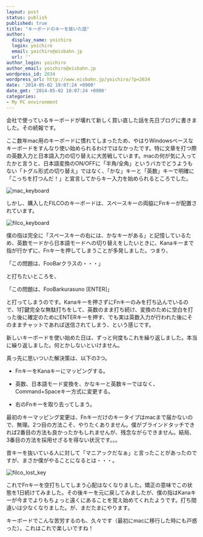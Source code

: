 ```yaml
---
layout: post
status: publish
published: true
title: "キーボードのキーを抜いた話"
author:
  display_name: yoichiro
  login: yoichiro
  email: yoichiro@eisbahn.jp
  url: ''
author_login: yoichiro
author_email: yoichiro@eisbahn.jp
wordpress_id: 2634
wordpress_url: http://www.eisbahn.jp/yoichiro/?p=2634
date: '2014-05-02 19:07:24 +0900'
date_gmt: '2014-05-02 10:07:24 +0900'
categories:
- My PC environment
---
```


会社で使っているキーボードが壊れて新しく買い直した話を先日ブログに書きました。その続報です。

ここ数年mac用のキーボードに慣れてしまったため、やはりWindowsベースなキーボードをすんなり使い始められるわけではなかったです。特に文章を打つ際の英数入力と日本語入力の切り替えに大苦戦しています。macの何が気に入ってたかと言うと、日本語変換のON/OFFに「半角/全角」というバカでどうようもない「トグル形式の切り替え」ではなく、「かな」キーと「英数」キーで明確に「こっちを打つんだ！」と宣言してからキー入力を始められるところでした。

![mac_keyboard](http://www.eisbahn.jp/yoichiro/images/2014/05/mac_keyboard.jpg)

しかし、購入したFILCOのキーボードは、スペースキーの両脇にFnキーが配置されています。

![filco_keyboard](http://www.eisbahn.jp/yoichiro/images/2014/05/filco_keyboard.jpg)

僕の指は完全に「スペースキーの右には、かなキーがある」と記憶しているため、英数モードから日本語モードへの切り替えをしたいときに、Kanaキーまで指が行かずに、Fnキーを押してしまうことが多発しました。つまり、

「この問題は、FooBarクラスの・・・」

と打ちたいところを、

「この問題は、FooBarkurasuno [ENTER]」

と打ってしまうのです。Kanaキーを押さずにFnキーのみを打ち込んでいるので、1打鍵完全な無駄打ちをして、英数のまま打ち続け、変換のために空白を打った後に確定のためにENTERキーを押す、でも実は英数入力が行われた後にそのままチャットであれば送信されてしまう、という感じです。

新しいキーボードを使い始めた日は、ずっと何度もこれを繰り返しました。本当に繰り返しました。何とかしないといけません。

真っ先に思いついた解決策は、以下の3つ。

* FnキーをKanaキーにマッピングする。

* 英数、日本語モード変換を、かなキーと英数キーではなく、Command+Spaceキー方式に変更する。

* 右のFnキーを取り去ってしまう。

最初のキーマッピング変更は、Fnキーだけのキータイプはmacまで届かないので、無理。2つ目の方法こそ、やりたくありません。僕がブラインドタッチできれば2番目の方法も良かったかもしれませんが、残念ながらできません。結局、3番目の方法を採用せざるを得ない状況です。。。

昔キーを抜いている人に対して「マニアックだなぁ」と言ったことがあったのですが、まさか僕がやることになるとは・・・。

![filco_lost_key](http://www.eisbahn.jp/yoichiro/images/2014/05/filco_lost_key.jpg)

これでFnキーを空打ちしてしまう心配はなくなりました。矯正の意味でこの状態を1日続けてみました。その後キーを元に戻してみましたが、僕の指はKanaキーが今までよりもちょっと遠くにあることを覚え始めてくれたようです。打ち間違いは少なくなりました。が、まだたまにやります。

キーボードでこんな苦労するのも、久々です（最初にmacに移行した時にも戸惑った）。これはこれで楽しいですね！
